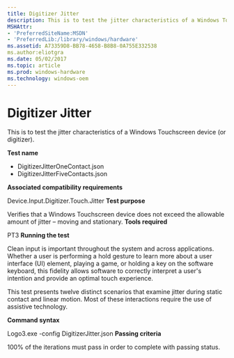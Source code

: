 ```yaml
---
title: Digitizer Jitter
description: This is to test the jitter characteristics of a Windows Touchscreen device (or digitizer).
MSHAttr:
- 'PreferredSiteName:MSDN'
- 'PreferredLib:/library/windows/hardware'
ms.assetid: A73359D8-BB78-4658-B8B8-0A755E332538
ms.author:eliotgra
ms.date: 05/02/2017
ms.topic: article
ms.prod: windows-hardware
ms.technology: windows-oem
---
```


# Digitizer Jitter


This is to test the jitter characteristics of a Windows Touchscreen device (or digitizer).

**Test name**

-   DigitizerJitterOneContact.json
-   DigitizerJitterFiveContacts.json

**Associated compatibility requirements**

Device.Input.Digitizer.Touch.Jitter
**Test purpose**

Verifies that a Windows Touchscreen device does not exceed the allowable amount of jitter – moving and stationary.
**Tools required**

PT3
**Running the test**

Clean input is important throughout the system and across applications. Whether a user is performing a hold gesture to learn more about a user interface (UI) element, playing a game, or holding a key on the software keyboard, this fidelity allows software to correctly interpret a user's intention and provide an optimal touch experience.

This test presents twelve distinct scenarios that examine jitter during static contact and linear motion. Most of these interactions require the use of assistive technology.

**Command syntax**

Logo3.exe -config DigitizerJitter.json
**Passing criteria**

100% of the iterations must pass in order to complete with passing status.
 

 






